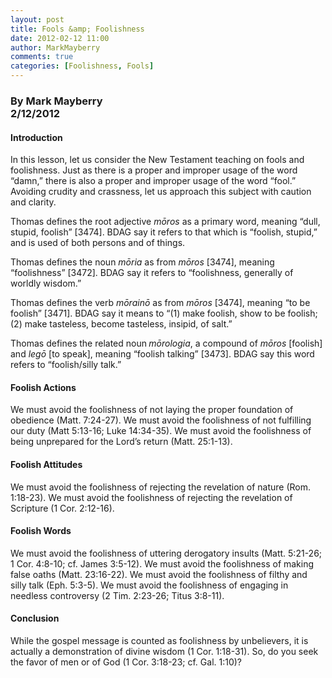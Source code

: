 ```yaml
---
layout: post
title: Fools &amp; Foolishness
date: 2012-02-12 11:00
author: MarkMayberry
comments: true
categories: [Foolishness, Fools]
---
```

<h3><b>By Mark Mayberry     <br />2/12/2012</b></h3>  <h4>Introduction</h4>  <p>In this lesson, let us consider the New Testament teaching on fools and foolishness. Just as there is a proper and improper usage of the word “damn,” there is also a proper and improper usage of the word “fool.” Avoiding crudity and crassness, let us approach this subject with caution and clarity. </p>  <p>Thomas defines the root adjective <i>mōros</i> as a primary word, meaning “dull, stupid, foolish” [3474]. BDAG say it refers to that which is “foolish, stupid,” and is used of both persons and of things. </p>  <p>Thomas defines the noun <i>mōria</i> as from <i>mōros</i> [3474], meaning “foolishness” [3472]. BDAG say it refers to “foolishness, generally of worldly wisdom.” </p>  <p>Thomas defines the verb <i>mōrainō</i> as from <i>mōros</i> [3474], meaning “to be foolish” [3471]. BDAG say it means to “(1) make foolish, show to be foolish; (2) make tasteless, become tasteless, insipid, of salt.”</p>  <p>Thomas defines the related noun<b> </b><i>mōrologia</i>, a compound of <i>mōros</i> [foolish] and <i>legō</i> [to speak], meaning “foolish talking” [3473]. BDAG say this word refers to “foolish/silly talk.”</p>  <h4>Foolish Actions</h4>  <p>We must avoid the foolishness of not laying the proper foundation of obedience (Matt. 7:24-27). We must avoid the foolishness of not fulfilling our duty (Matt 5:13-16; Luke 14:34-35). We must avoid the foolishness of being unprepared for the Lord’s return (Matt. 25:1-13).</p>  <h4>Foolish Attitudes</h4>  <p>We must avoid the foolishness of rejecting the revelation of nature (Rom. 1:18-23). We must avoid the foolishness of rejecting the revelation of Scripture (1 Cor. 2:12-16).</p>  <h4>Foolish Words</h4>  <p>We must avoid the foolishness of uttering derogatory insults (Matt. 5:21-26; 1 Cor. 4:8-10; cf. James 3:5-12). We must avoid the foolishness of making false oaths (Matt. 23:16-22). We must avoid the foolishness of filthy and silly talk (Eph. 5:3-5). We must avoid the foolishness of engaging in needless controversy (2 Tim. 2:23-26; Titus 3:8-11).</p>  <h4>Conclusion</h4>  <p>While the gospel message is counted as foolishness by unbelievers, it is actually a demonstration of divine wisdom (1 Cor. 1:18-31). So, do you seek the favor of men or of God (1 Cor. 3:18-23; cf. Gal. 1:10)?</p>
